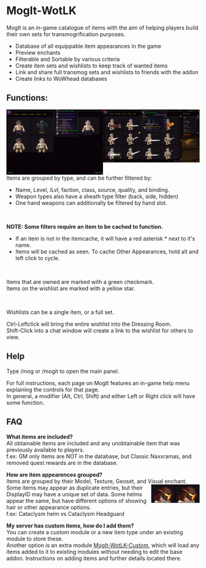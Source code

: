 # MogIt-WotLK
MogIt is an in-game catalogue of items with the aim of helping players build their own sets for transmogrification purposes.

- Database of all equippable item appearances in the game
- Preview enchants
- Filterable and Sortable by various criteria
- Create item sets and wishlists to keep track of wanted items
- Link and share full transmog sets and wishlists to friends with the addon
- Create links to WoWhead databases

## Functions:
<img src="https://raw.githubusercontent.com/telkar-rg/wow-MogIt-WotLK/main/_IGNORE/img/1.png" align="right" width="50%"> 

<img src="https://raw.githubusercontent.com/telkar-rg/wow-MogIt-WotLK/main/_IGNORE/img/2.png" align="right" width="50%">

Items are grouped by type, and can be further filtered by:
- Name, Level, iLvl, faction, class, source, quality, and binding.
- Weapon types also have a sheath type filter (back, side, hidden)
- One hand weapons can additionally be filtered by hand slot. 
<br />

**NOTE: Some filters require an item to be cached to function.**
- If an item is not in the itemcache, it will have a red asterisk * next to it's name. 
- Items will be cached as seen.  To cache Other Appearances, hold alt and left click to cycle.

<br />

Items that are owned are marked with a green checkmark.  
Items on the wishlist are marked with a yellow star.

<br />

Wishlists can be a single item, or a full set.

Ctrl-Leftclick will bring the entire wishlist into the Dressing Room.  
Shift-Click into a chat window will create a link to the wishlist for others to view.  

## Help
Type /mog or /mogit to open the main panel.

For full instructions, each page on MogIt features an in-game help menu explaining the controls for that page.  
In general, a modifier (Alt, Ctrl, Shift) and either Left or Right click will have some function.  

## FAQ

**What items are included?**  
All obtainable items are included and any unobtainable item that was previously available to players.  
f.ex: GM only items are NOT in the database, but Classic Naxxramas, and removed quest rewards are in the database.

**How are item appearences grouped?**   
Items are grouped by their Model, Texture, Geoset, and Visual enchant. <img src="https://raw.githubusercontent.com/telkar-rg/wow-MogIt-WotLK/main/_IGNORE/img/3.png" align="right" width="25%">   
Some items may appear as duplicate entries, but their DisplayID may have a unique set of data.  Some helms appear the same, but have different options of showing hair or other appearance options.   
f.ex:  Cataclysm helm vs Cataclysm Headguard  

**My server has custom items, how do I add them?**  
You can create a custom module or a new item type under an existing module to store these.  
Another option is an extra module [MogIt-WotLK-Custom](https://github.com/Skrylas/MogIt-WotLK-Custom), which will load any items added to it to existing modules without needing to edit the base addon. 
Instructions on adding items and further details located there.
